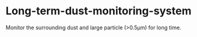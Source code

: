 # Long-term-dust-monitoring-system
 Monitor the surrounding dust and large particle (>0.5µm) for long time.
